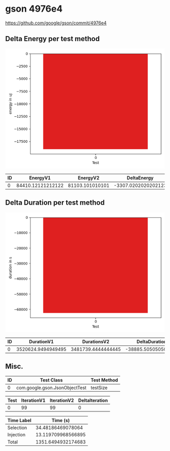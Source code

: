 # gson 4976e4


https://github.com/google/gson/commit/4976e4



## Delta Energy per test method

![](./gson_delta_energy_0_v.png)


| ID | EnergyV1 | EnergyV2 | DeltaEnergy | σ |
| --- | --- | --- | --- | --- |
| 0 | 84410.12121212122 | 81103.101010101 | -3307.0202020202123 | 17546.828599621633 | 19966.42252266122 |

## Delta Duration per test method

![](./gson_delta_duration_0_v.png)


| ID | DurationV1 | DurationsV2 | DeltaDuration |
| --- | --- | --- | --- |
| 0 | 3520624.9494949495 | 3481739.4444444445 | -38885.505050505046 |

## Misc.

| ID | Test Class | Test Method |
| --- | --- | --- |
| 0 | com.google.gson.JsonObjectTest | testSize |




| Test | IterationV1 | IterationV2 | DeltaIteration |
| --- | --- | --- | --- |
| 0 | 99 | 99 | 0 |



| Time Label | Time (s) |
| --- | --- |
| Selection | 34.48186469078064 |
| Injection | 13.119709968566895 |
| Total | 1351.6494932174683 |


